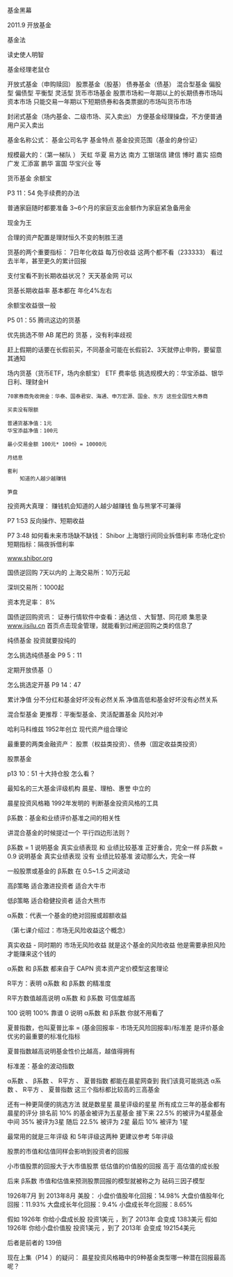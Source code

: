 基金黑幕

2011.9 开放基金

基金法

读史使人明智

基金经理老鼠仓

开放式基金（申购赎回）
	股票基金（股基）
	债券基金（债基）
	混合型基金
		偏股型
		偏债型
		平衡型
		灵活型
	货币市场基金
		股票市场和一年期以上的长期债券市场叫资本市场
		只能交易一年期以下短期债券和各类票据的市场叫货币市场


封闭式基金（场内基金、二级市场、买入卖出）
	方便基金经理操盘，不方便普通用户买入卖出 



基金名称公式：
	基金公司名字
	基金特点
	基金投资范围（基金的身份证）


规模最大的：（第一梯队 ）
	天虹
	华夏
	易方达
	南方
	工银瑞信
	建信
	博时
	嘉实
	招商
	广发
	汇添富
	鹏华
	富国
	华宝兴业
	等


货币基金
	余额宝




P3 11：54 免手续费的办法


 普通家庭随时都要准备 3~6个月的家庭支出金额作为家庭紧急备用金



 现金为王

合理的资产配置是理财恒久不变的制胜王道



货基的两个重要指标：
	7日年化收益
	每万份收益
	这两个都不看（233333）
	看过去半年，甚至更久的累计回报

支付宝看不到长期收益状况？
	天天基金网  可以

货基长期收益率
基本都在 年化4%左右

余额宝收益很一般

P5 01：55 腾讯这边的货基

优先挑选不带 AB 尾巴的 货基 ，没有利率歧视

赶上假期的话要在长假前买，不同基金可能在长假前2、3天就停止申购，要留意其通知








场内货基（货币ETF，场内余额宝）
	ETF 
	费率低
	挑选规模大的：华宝添益、银华日利、理财金H

	70家券商免收佣金：华泰、国泰君安、海通、申万宏源、国金、东方 这些全国性大券商

	买卖没有限额

	普通货基净值：1元
	华宝添益净值：100元

	最小交易金额 100元* 100份 = 10000元 

	月结息

	套利
		知道的人越少越赚钱

	笋盘


投资两大真理：
	赚钱机会知道的人越少越赚钱
	鱼与熊掌不可兼得


P7 1:53 反向操作、短期收益


P7 3:48
如何看未来市场缺不缺钱：
Shibor
上海银行间同业拆借利率
市场化定价
短期指标：隔夜拆借利率

www.shibor.org

国债逆回购
7天以内的
上海交易所：10万元起

深圳交易所：1000起


资本充足率： 8%



国债逆回购资讯：
证券行情软件中查看：通达信 、大智慧、同花顺
集思录 www.jisilu.cn
	首页点击现金管理，就能看到过闸逆回购之类的信息了



纯债基金
投资就要投纯的


怎么挑选纯债基金 
P9 5：11



定期开放债基（）


怎么挑选定开基 
P9 14：47



累计净值
分不分红和基金好坏没有必然关系
净值高低和基金好坏没有必然关系












混合型基金
更推荐：平衡型基金、灵活配置基金
风险对冲

哈利马科维兹
1952年创立 现代资产组合理论



最重要的两类金融资产：
股票（权益类投资）、债券（固定收益类投资）








股票基金


p13 10：51  十大持仓股 怎么看？


最知名的三大基金评级机构
晨星、理柏、惠誉 
中立的

晨星投资风格箱
1992年发明的 判断基金投资风格的工具  




β系数：基金和业绩评价基准之间的相关性



讲混合基金的时候提过一个 平行四边形法则？



β系数 = 1 
	说明基金 真实业绩表现 和 业绩比较基准 正好重合，完全一样
β系数 = 0.9 
	说明基金 真实业绩表现 没有 业绩比较基准 波动那么大，完全一样


一般股票或基金的 β系数 在 0.5~1.5 之间波动 


高β策略
	适合激进投资者
	适合大牛市

低β策略
	适合稳健投资者
	适合大熊市



α系数：代表一个基金的绝对回报或超额收益

（第七课介绍过：市场无风险收益这个概念）

真实收益 - 同时期的 市场无风险收益 就是这个基金的风险收益
	他是需要承担风险才能赚来这个钱的

α系数 和 β系数 都来自于 CAPN 资本资产定价模型这套理论

R平方：表明 α系数 和 β系数 的精准度

R平方数值越高说明  α系数 和 β系数 可信度越高

100 说明 100% 靠谱 
0 说明  α系数 和 β系数  你就不用看了


夏普指数，也叫夏普比率 = (基金回报率 - 市场无风险回报率)/标准差
是评价基金优劣的最重要的标准化指标

夏普指数越高说明基金性价比越高，越值得拥有

标准差：基金的波动指数 


α系数 、 β系数 、 R平方 、 夏普指数 都能在晨星网查到
我们该竟可能挑选 α系数 、 R平方 、 夏普指数 这三个指标都比较高的三高基金

还有一种更简便的挑选方法 就是数星星
晨星评级的星星
所有成立三年的基金都有晨星的评分
排名前 10% 的基金被评为五星基金
接下来 22.5% 的被评为4星基金
中间 35% 被评为3星
随后 22.5% 被评为 2星
最后 10% 被评为 1星

最常用的就是三年评级 和 5年评级这两种 
更建议参考 5年评级




股票的市值和估值同样会影响到投资者的回报

小市值股票的回报大于大市值股票
低估值的价值股的回报 高于 高估值的成长股

后来 β系数 市值和估值来预测股票回报的模型就被称之为 砝码三因子模型


1926年7月 到 2013年8月 美股：
小盘价值股年化回报：14.98% 
大盘价值股年化回报：11.93% 
大盘成长年化回报：9.4% 
小盘成长年化回报：8.65% 


假如 1926年 你给小盘成长股 投资1美元 ，到了 2013年 会变成 1383美元
假如 1926年 你给小盘价值股 投资1美元 ，到了 2013年 会变成 192154美元

后者是前者的 139倍

现在上集（P14 ）的疑问： 晨星投资风格箱中的9种基金类型哪一种潜在回报最高呢？













